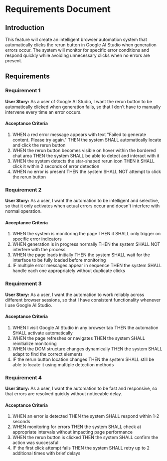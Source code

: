 # Requirements Document

## Introduction

This feature will create an intelligent browser automation system that automatically clicks the rerun button in Google AI Studio when generation errors occur. The system will monitor for specific error conditions and respond quickly while avoiding unnecessary clicks when no errors are present.

## Requirements

### Requirement 1

**User Story:** As a user of Google AI Studio, I want the rerun button to be automatically clicked when generation fails, so that I don't have to manually intervene every time an error occurs.

#### Acceptance Criteria

1. WHEN a red error message appears with text "Failed to generate content. Please try again." THEN the system SHALL automatically locate and click the rerun button
2. WHEN the rerun button becomes visible on hover within the bordered chat area THEN the system SHALL be able to detect and interact with it
3. WHEN the system detects the star-shaped rerun icon THEN it SHALL click it within 2 seconds of error detection
4. WHEN no error is present THEN the system SHALL NOT attempt to click the rerun button

### Requirement 2

**User Story:** As a user, I want the automation to be intelligent and selective, so that it only activates when actual errors occur and doesn't interfere with normal operation.

#### Acceptance Criteria

1. WHEN the system is monitoring the page THEN it SHALL only trigger on specific error indicators
2. WHEN generation is in progress normally THEN the system SHALL NOT interfere with the process
3. WHEN the page loads initially THEN the system SHALL wait for the interface to be fully loaded before monitoring
4. IF multiple error messages appear in sequence THEN the system SHALL handle each one appropriately without duplicate clicks

### Requirement 3

**User Story:** As a user, I want the automation to work reliably across different browser sessions, so that I have consistent functionality whenever I use Google AI Studio.

#### Acceptance Criteria

1. WHEN I visit Google AI Studio in any browser tab THEN the automation SHALL activate automatically
2. WHEN the page refreshes or navigates THEN the system SHALL reinitialize monitoring
3. WHEN the DOM structure changes dynamically THEN the system SHALL adapt to find the correct elements
4. IF the rerun button location changes THEN the system SHALL still be able to locate it using multiple detection methods

### Requirement 4

**User Story:** As a user, I want the automation to be fast and responsive, so that errors are resolved quickly without noticeable delay.

#### Acceptance Criteria

1. WHEN an error is detected THEN the system SHALL respond within 1-2 seconds
2. WHEN monitoring for errors THEN the system SHALL check at appropriate intervals without impacting page performance
3. WHEN the rerun button is clicked THEN the system SHALL confirm the action was successful
4. IF the first click attempt fails THEN the system SHALL retry up to 2 additional times with brief delays